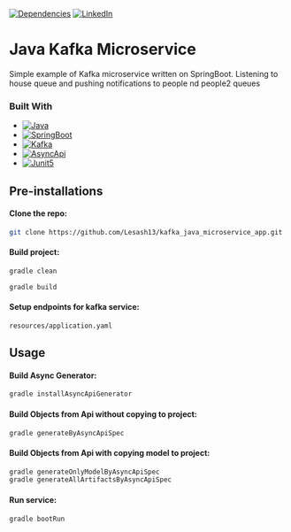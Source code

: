 [![Dependencies][dependency-shield]][dependency-url]
[![LinkedIn][linkedin-shield]][linkedin-url]

# Java Kafka Microservice

Simple example of Kafka microservice written on SpringBoot.
Listening to house queue and pushing notifications to people nd people2 queues

### Built With

* [![Java][Java.io]][Java-url]
* [![SpringBoot][SpringBoot.io]][SpringBoot-url]
* [![Kafka][Kafka.io]][Kafka-url]
* [![AsyncApi][AsyncApi.io]][AsyncApi-url]
* [![Junit5][Junit5.io]][Junit5-url]

## Pre-installations

#### Clone the repo:

```sh
git clone https://github.com/Lesash13/kafka_java_microservice_app.git
```

#### Build project:

```sh
gradle clean
```

```sh
gradle build
```

#### Setup endpoints for kafka service:

```
resources/application.yaml
```

## Usage

#### Build Async Generator:

```sh
gradle installAsyncApiGenerator
```

#### Build Objects from Api without copying to project:

```sh
gradle generateByAsyncApiSpec
```

#### Build Objects from Api with copying model to project:

```sh
gradle generateOnlyModelByAsyncApiSpec
gradle generateAllArtifactsByAsyncApiSpec
```

#### Run service:

```sh
gradle bootRun
```

<!-- MARKDOWN LINKS & IMAGES -->

[dependency-shield]: https://img.shields.io/badge/Dependency_Graph-darkgreen?style=for-the-badge

[dependency-url]: https://github.com/Lesash13/kafka_java_microservice_app/network/dependencies

[linkedin-shield]: https://img.shields.io/badge/-LinkedIn-black.svg?style=for-the-badge&logo=linkedin&colorB=darkblue

[linkedin-url]: https://www.linkedin.com/in/victoriya-mitrofanova-96839278/

[Java.io]: https://img.shields.io/badge/-☕%20Java-blue?style=for-the-badge

[Java-url]: https://www.java.com/ru/

[SpringBoot.io]: https://img.shields.io/badge/-Springboot-green?style=for-the-badge&logo=springboot

[SpringBoot-url]: https://spring.io/projects/spring-boot

[Kafka.io]: https://img.shields.io/badge/-Apache%20Kafka-blueviolet?style=for-the-badge&logo=apachekafka

[Kafka-url]: https://kafka.apache.org/

[AsyncApi.io]: https://img.shields.io/badge/-🐍%20AsyncApi-blue?style=for-the-badge

[AsyncApi-url]: https://www.asyncapi.com/

[Junit5.io]: https://img.shields.io/badge/-JUnit5-yellow?style=for-the-badge&logo=JUnit5

[Junit5-url]: https://junit.org/junit5/
